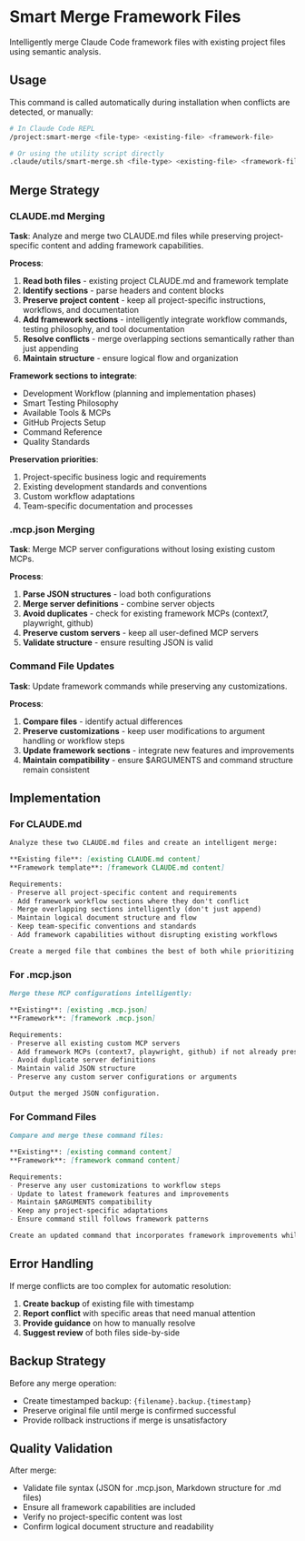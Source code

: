 # Smart Merge Framework Files

Intelligently merge Claude Code framework files with existing project files using semantic analysis.

## Usage

This command is called automatically during installation when conflicts are detected, or manually:

```bash
# In Claude Code REPL
/project:smart-merge <file-type> <existing-file> <framework-file>

# Or using the utility script directly
.claude/utils/smart-merge.sh <file-type> <existing-file> <framework-file>
```

## Merge Strategy

### CLAUDE.md Merging

**Task**: Analyze and merge two CLAUDE.md files while preserving project-specific content and adding framework capabilities.

**Process**:
1. **Read both files** - existing project CLAUDE.md and framework template
2. **Identify sections** - parse headers and content blocks
3. **Preserve project content** - keep all project-specific instructions, workflows, and documentation
4. **Add framework sections** - intelligently integrate workflow commands, testing philosophy, and tool documentation
5. **Resolve conflicts** - merge overlapping sections semantically rather than just appending
6. **Maintain structure** - ensure logical flow and organization

**Framework sections to integrate**:
- Development Workflow (planning and implementation phases)
- Smart Testing Philosophy 
- Available Tools & MCPs
- GitHub Projects Setup
- Command Reference
- Quality Standards

**Preservation priorities**:
1. Project-specific business logic and requirements
2. Existing development standards and conventions  
3. Custom workflow adaptations
4. Team-specific documentation and processes

### .mcp.json Merging

**Task**: Merge MCP server configurations without losing existing custom MCPs.

**Process**:
1. **Parse JSON structures** - load both configurations
2. **Merge server definitions** - combine server objects
3. **Avoid duplicates** - check for existing framework MCPs (context7, playwright, github)
4. **Preserve custom servers** - keep all user-defined MCP servers
5. **Validate structure** - ensure resulting JSON is valid

### Command File Updates

**Task**: Update framework commands while preserving any customizations.

**Process**:
1. **Compare files** - identify actual differences
2. **Preserve customizations** - keep user modifications to argument handling or workflow steps
3. **Update framework sections** - integrate new features and improvements
4. **Maintain compatibility** - ensure $ARGUMENTS and command structure remain consistent

## Implementation

### For CLAUDE.md
```markdown
Analyze these two CLAUDE.md files and create an intelligent merge:

**Existing file**: [existing CLAUDE.md content]
**Framework template**: [framework CLAUDE.md content]

Requirements:
- Preserve all project-specific content and requirements
- Add framework workflow sections where they don't conflict
- Merge overlapping sections intelligently (don't just append)
- Maintain logical document structure and flow
- Keep team-specific conventions and standards
- Add framework capabilities without disrupting existing workflows

Create a merged file that combines the best of both while prioritizing existing project needs.
```

### For .mcp.json
```markdown
Merge these MCP configurations intelligently:

**Existing**: [existing .mcp.json]
**Framework**: [framework .mcp.json]

Requirements:
- Preserve all existing custom MCP servers
- Add framework MCPs (context7, playwright, github) if not already present
- Avoid duplicate server definitions
- Maintain valid JSON structure
- Preserve any custom server configurations or arguments

Output the merged JSON configuration.
```

### For Command Files
```markdown
Compare and merge these command files:

**Existing**: [existing command content]
**Framework**: [framework command content]

Requirements:
- Preserve any user customizations to workflow steps
- Update to latest framework features and improvements
- Maintain $ARGUMENTS compatibility
- Keep any project-specific adaptations
- Ensure command still follows framework patterns

Create an updated command that incorporates framework improvements while preserving customizations.
```

## Error Handling

If merge conflicts are too complex for automatic resolution:

1. **Create backup** of existing file with timestamp
2. **Report conflict** with specific areas that need manual attention
3. **Provide guidance** on how to manually resolve
4. **Suggest review** of both files side-by-side

## Backup Strategy

Before any merge operation:
- Create timestamped backup: `{filename}.backup.{timestamp}`
- Preserve original file until merge is confirmed successful
- Provide rollback instructions if merge is unsatisfactory

## Quality Validation

After merge:
- Validate file syntax (JSON for .mcp.json, Markdown structure for .md files)
- Ensure all framework capabilities are included
- Verify no project-specific content was lost
- Confirm logical document structure and readability